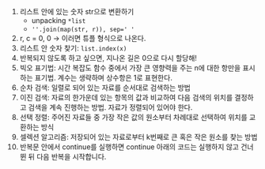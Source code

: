1. 리스트 안에 있는 숫자 str으로 변환하기
   - unpacking `*list`
   - `''.join(map(str, r)), sep=' '`
2. r, c = 0, 0 -> 이러면 튜플 형식으로 나온다.
3. 리스트 안 숫자 찾기: `list.index(x)`
4. 반복되지 않도록 하고 싶으면, 지나온 길은 0으로 다시 할당해!
5. 빅오 표기법: 시간 복잡도 함수 중에서 가장 큰 영향력을 주는 n에 대한 항만을 표시하는 표기법. 계수는 생략하며 상수항은 1로 표현한다. 
6. 순차 검색: 일렬로 되어 있는 자료를 순서대로 검색하는 방법
7. 이진 검색: 자료의 한가운데 있는 항목의 값과 비교하여 다음 검색의 위치를 결정하고 검색을 계속 진행하는 방법. 자료가 정렬되어 있어야 한다. 
8. 선택 정렬: 주어진 자료들 중 가장 작은 값의 원소부터 차례대로 선택하여 위치를 교환하는 방식
9. 셀렉션 알고리즘: 저장되어 있는 자료로부터 k번째로 큰 혹은 작은 원소를 찾는 방법
10. 반복문 안에서 continue를 실행하면 continue 아래의 코드는 실행하지 않고 건너뛴 뒤 다음 반복을 시작합니다.

